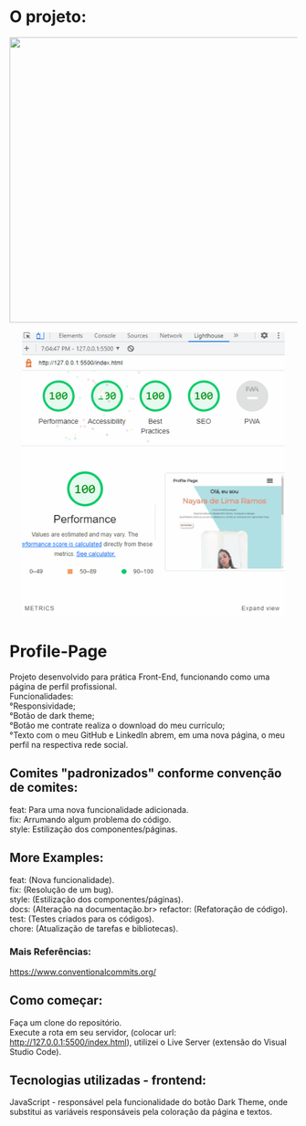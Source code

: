 # O projeto:
<p align="center">
  <img width="800" height="500" src="/gifs/profile-page.gif">
</p>

<p align="center">
  <img width="460" height="500" src="/gifs/profile-page-lighthouse.gif">
</p>

# Profile-Page
Projeto desenvolvido para prática Front-End, funcionando como uma página de perfil profissional.<br>
Funcionalidades:<br>°Responsividade;<br>°Botão de dark theme;<br>°Botão me contrate realiza o download do meu currículo;<br>°Texto com o meu GitHub e LinkedIn abrem, em uma nova página, o meu perfil na respectiva rede social.

## Comites "padronizados" conforme convenção de comites:
feat: Para uma nova funcionalidade adicionada.<br>
fix: Arrumando algum problema do código.<br>
style: Estilização dos componentes/páginas.<br>

## More Examples:
feat: (Nova funcionalidade).<br>
fix: (Resolução de um bug).<br>
style: (Estilização dos componentes/páginas).<br>
docs: (Alteração na documentação.br>
refactor: (Refatoração de código).<br>
test: (Testes criados para os códigos).<br>
chore: (Atualização de tarefas e bibliotecas).<br>

### Mais Referências:
https://www.conventionalcommits.org/

## Como começar:
Faça um clone do repositório.<br>
Execute a rota em seu servidor, (colocar url: http://127.0.0.1:5500/index.html), utilizei o Live Server (extensão do Visual Studio Code).

## Tecnologias utilizadas - frontend:
JavaScript - responsável pela funcionalidade do botão Dark Theme, onde substitui as variáveis responsáveis pela coloração da página e textos.
